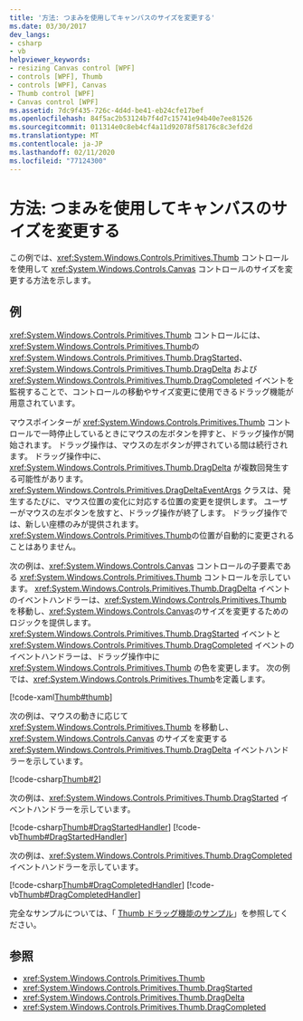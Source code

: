 ```yaml
---
title: '方法: つまみを使用してキャンバスのサイズを変更する'
ms.date: 03/30/2017
dev_langs:
- csharp
- vb
helpviewer_keywords:
- resizing Canvas control [WPF]
- controls [WPF], Thumb
- controls [WPF], Canvas
- Thumb control [WPF]
- Canvas control [WPF]
ms.assetid: 7dc9f435-726c-4d4d-be41-eb24cfe17bef
ms.openlocfilehash: 84f5ac2b53124b7f4d7c15741e94b40e7ee81526
ms.sourcegitcommit: 011314e0c8eb4cf4a11d92078f58176c8c3efd2d
ms.translationtype: MT
ms.contentlocale: ja-JP
ms.lasthandoff: 02/11/2020
ms.locfileid: "77124300"
---
```

# <a name="how-to-resize-a-canvas-by-using-a-thumb"></a>方法: つまみを使用してキャンバスのサイズを変更する
この例では、<xref:System.Windows.Controls.Primitives.Thumb> コントロールを使用して <xref:System.Windows.Controls.Canvas> コントロールのサイズを変更する方法を示します。  
  
## <a name="example"></a>例  
 <xref:System.Windows.Controls.Primitives.Thumb> コントロールには、<xref:System.Windows.Controls.Primitives.Thumb>の <xref:System.Windows.Controls.Primitives.Thumb.DragStarted>、<xref:System.Windows.Controls.Primitives.Thumb.DragDelta> および <xref:System.Windows.Controls.Primitives.Thumb.DragCompleted> イベントを監視することで、コントロールの移動やサイズ変更に使用できるドラッグ機能が用意されています。  
  
 マウスポインターが <xref:System.Windows.Controls.Primitives.Thumb> コントロールで一時停止しているときにマウスの左ボタンを押すと、ドラッグ操作が開始されます。 ドラッグ操作は、マウスの左ボタンが押されている間は続行されます。 ドラッグ操作中に、<xref:System.Windows.Controls.Primitives.Thumb.DragDelta> が複数回発生する可能性があります。 <xref:System.Windows.Controls.Primitives.DragDeltaEventArgs> クラスは、発生するたびに、マウス位置の変化に対応する位置の変更を提供します。 ユーザーがマウスの左ボタンを放すと、ドラッグ操作が終了します。 ドラッグ操作では、新しい座標のみが提供されます。<xref:System.Windows.Controls.Primitives.Thumb>の位置が自動的に変更されることはありません。  
  
 次の例は、<xref:System.Windows.Controls.Canvas> コントロールの子要素である <xref:System.Windows.Controls.Primitives.Thumb> コントロールを示しています。 <xref:System.Windows.Controls.Primitives.Thumb.DragDelta> イベントのイベントハンドラーは、<xref:System.Windows.Controls.Primitives.Thumb> を移動し、<xref:System.Windows.Controls.Canvas>のサイズを変更するためのロジックを提供します。 <xref:System.Windows.Controls.Primitives.Thumb.DragStarted> イベントと <xref:System.Windows.Controls.Primitives.Thumb.DragCompleted> イベントのイベントハンドラーは、ドラッグ操作中に <xref:System.Windows.Controls.Primitives.Thumb> の色を変更します。 次の例では、<xref:System.Windows.Controls.Primitives.Thumb>を定義します。  
  
 [!code-xaml[Thumb#thumb](~/samples/snippets/csharp/VS_Snippets_Wpf/Thumb/CSharp/Pane1.xaml#thumb)]  
  
 次の例は、マウスの動きに応じて <xref:System.Windows.Controls.Primitives.Thumb> を移動し、<xref:System.Windows.Controls.Canvas> のサイズを変更する <xref:System.Windows.Controls.Primitives.Thumb.DragDelta> イベントハンドラーを示しています。  
  
 [!code-csharp[Thumb#2](~/samples/snippets/csharp/VS_Snippets_Wpf/Thumb/CSharp/Pane1.xaml.cs#2)]  
  
 次の例は、<xref:System.Windows.Controls.Primitives.Thumb.DragStarted> イベントハンドラーを示しています。  
  
 [!code-csharp[Thumb#DragStartedHandler](~/samples/snippets/csharp/VS_Snippets_Wpf/Thumb/CSharp/Pane1.xaml.cs#dragstartedhandler)]
 [!code-vb[Thumb#DragStartedHandler](~/samples/snippets/visualbasic/VS_Snippets_Wpf/Thumb/VisualBasic/Pane1.xaml.vb#dragstartedhandler)]  
  
 次の例は、<xref:System.Windows.Controls.Primitives.Thumb.DragCompleted> イベントハンドラーを示しています。  
  
 [!code-csharp[Thumb#DragCompletedHandler](~/samples/snippets/csharp/VS_Snippets_Wpf/Thumb/CSharp/Pane1.xaml.cs#dragcompletedhandler)]
 [!code-vb[Thumb#DragCompletedHandler](~/samples/snippets/visualbasic/VS_Snippets_Wpf/Thumb/VisualBasic/Pane1.xaml.vb#dragcompletedhandler)]  
  
 完全なサンプルについては、「 [Thumb ドラッグ機能のサンプル](https://github.com/Microsoft/WPF-Samples/tree/master/Drag%20and%20Drop/DragDropThumbOps)」を参照してください。  
  
## <a name="see-also"></a>参照

- <xref:System.Windows.Controls.Primitives.Thumb>
- <xref:System.Windows.Controls.Primitives.Thumb.DragStarted>
- <xref:System.Windows.Controls.Primitives.Thumb.DragDelta>
- <xref:System.Windows.Controls.Primitives.Thumb.DragCompleted>
